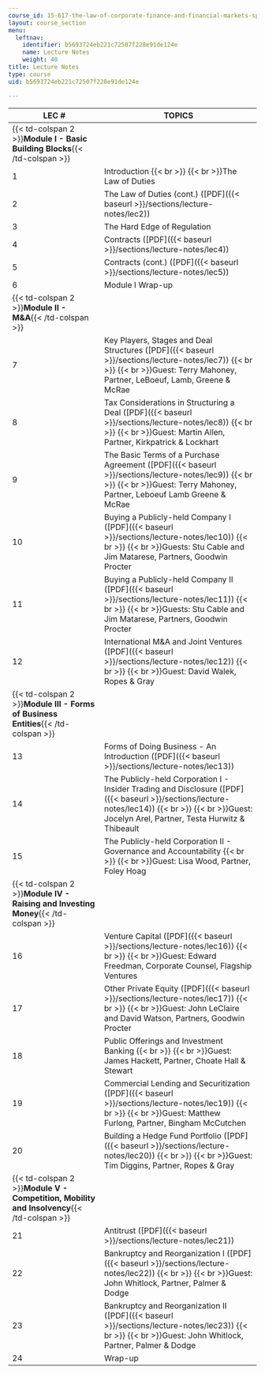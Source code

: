 ```yaml
---
course_id: 15-617-the-law-of-corporate-finance-and-financial-markets-spring-2004
layout: course_section
menu:
  leftnav:
    identifier: b5693724eb221c72507f228e91de124e
    name: Lecture Notes
    weight: 40
title: Lecture Notes
type: course
uid: b5693724eb221c72507f228e91de124e

---
```


| LEC # | TOPICS |
| --- | --- |
| {{< td-colspan 2 >}}**Module I - Basic Building Blocks**{{< /td-colspan >}} ||
| 1 | Introduction  {{< br >}}  {{< br >}}The Law of Duties |
| 2 | The Law of Duties (cont.) ([PDF]({{< baseurl >}}/sections/lecture-notes/lec2)) |
| 3 | The Hard Edge of Regulation |
| 4 | Contracts ([PDF]({{< baseurl >}}/sections/lecture-notes/lec4)) |
| 5 | Contracts (cont.) ([PDF]({{< baseurl >}}/sections/lecture-notes/lec5)) |
| 6 | Module I Wrap-up |
| {{< td-colspan 2 >}}**Module II - M&A**{{< /td-colspan >}} ||
| 7 | Key Players, Stages and Deal Structures ([PDF]({{< baseurl >}}/sections/lecture-notes/lec7))  {{< br >}}  {{< br >}}Guest: Terry Mahoney, Partner, LeBoeuf, Lamb, Greene & McRae |
| 8 | Tax Considerations in Structuring a Deal ([PDF]({{< baseurl >}}/sections/lecture-notes/lec8))  {{< br >}}  {{< br >}}Guest: Martin Allen, Partner, Kirkpatrick & Lockhart |
| 9 | The Basic Terms of a Purchase Agreement ([PDF]({{< baseurl >}}/sections/lecture-notes/lec9))  {{< br >}}  {{< br >}}Guest: Terry Mahoney, Partner, Leboeuf Lamb Greene & McRae |
| 10 | Buying a Publicly-held Company I ([PDF]({{< baseurl >}}/sections/lecture-notes/lec10))  {{< br >}}  {{< br >}}Guests: Stu Cable and Jim Matarese, Partners, Goodwin Procter |
| 11 | Buying a Publicly-held Company II ([PDF]({{< baseurl >}}/sections/lecture-notes/lec11))  {{< br >}}  {{< br >}}Guests: Stu Cable and Jim Matarese, Partners, Goodwin Procter |
| 12 | International M&A and Joint Ventures ([PDF]({{< baseurl >}}/sections/lecture-notes/lec12))  {{< br >}}  {{< br >}}Guest: David Walek, Ropes & Gray |
| {{< td-colspan 2 >}}**Module III - Forms of Business Entities**{{< /td-colspan >}} ||
| 13 | Forms of Doing Business - An Introduction ([PDF]({{< baseurl >}}/sections/lecture-notes/lec13)) |
| 14 | The Publicly-held Corporation I - Insider Trading and Disclosure ([PDF]({{< baseurl >}}/sections/lecture-notes/lec14))  {{< br >}}  {{< br >}}Guest: Jocelyn Arel, Partner, Testa Hurwitz & Thibeault |
| 15 | The Publicly-held Corporation II - Governance and Accountability  {{< br >}}  {{< br >}}Guest: Lisa Wood, Partner, Foley Hoag |
| {{< td-colspan 2 >}}**Module IV - Raising and Investing Money**{{< /td-colspan >}} ||
| 16 | Venture Capital ([PDF]({{< baseurl >}}/sections/lecture-notes/lec16))  {{< br >}}  {{< br >}}Guest: Edward Freedman, Corporate Counsel, Flagship Ventures |
| 17 | Other Private Equity ([PDF]({{< baseurl >}}/sections/lecture-notes/lec17))  {{< br >}}  {{< br >}}Guest: John LeClaire and David Watson, Partners, Goodwin Procter |
| 18 | Public Offerings and Investment Banking  {{< br >}}  {{< br >}}Guest: James Hackett, Partner, Choate Hall & Stewart |
| 19 | Commercial Lending and Securitization ([PDF]({{< baseurl >}}/sections/lecture-notes/lec19))  {{< br >}}  {{< br >}}Guest: Matthew Furlong, Partner, Bingham McCutchen |
| 20 | Building a Hedge Fund Portfolio ([PDF]({{< baseurl >}}/sections/lecture-notes/lec20))  {{< br >}}  {{< br >}}Guest: Tim Diggins, Partner, Ropes & Gray |
| {{< td-colspan 2 >}}**Module V - Competition, Mobility and Insolvency**{{< /td-colspan >}} ||
| 21 | Antitrust ([PDF]({{< baseurl >}}/sections/lecture-notes/lec21)) |
| 22 | Bankruptcy and Reorganization I ([PDF]({{< baseurl >}}/sections/lecture-notes/lec22))  {{< br >}}  {{< br >}}Guest: John Whitlock, Partner, Palmer & Dodge |
| 23 | Bankruptcy and Reorganization II ([PDF]({{< baseurl >}}/sections/lecture-notes/lec23))  {{< br >}}  {{< br >}}Guest: John Whitlock, Partner, Palmer & Dodge |
| 24 | Wrap-up